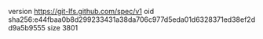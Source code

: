 version https://git-lfs.github.com/spec/v1
oid sha256:e44fbaa0b8d299233431a38da706c977d5eda01d6328371ed38ef2dd9a5b9555
size 3801
